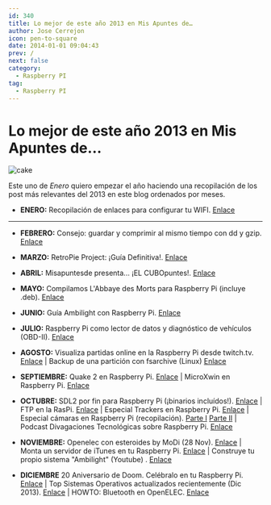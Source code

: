 ```yaml
---
id: 340
title: Lo mejor de este año 2013 en Mis Apuntes de…
author: Jose Cerrejon
icon: pen-to-square
date: 2014-01-01 09:04:43
prev: /
next: false
category:
  - Raspberry PI
tag:
  - Raspberry PI
---
```


# Lo mejor de este año 2013 en Mis Apuntes de…

![cake](/images/03_RaspberryPi.jpg)

Este uno de *Enero* quiero empezar el año haciendo una recopilación de los post más relevantes del 2013 en este blog ordenados por meses.

* **ENERO:** Recopilación de enlaces para configurar tu WIFI. [Enlace](/post.php?id=69)

- - -
* **FEBRERO:** Consejo: guardar y comprimir al mismo tiempo con dd y gzip. [Enlace](/post.php?id=79)

* **MARZO:** RetroPie Project: ¡Guía Definitiva!. [Enlace](/post.php?id=109)

* **ABRIL:** Misapuntesde presenta... ¡EL CUBOpuntes!. [Enlace](/post.php?id=125)

* **MAYO:** Compilamos L'Abbaye des Morts para Raspberry Pi (incluye .deb). [Enlace](/post.php?id=162)

* **JUNIO:** Guía Ambilight con Raspberry Pi. [Enlace](/post.php?id=183)

* **JULIO:** Raspberry Pi como lector de datos y diagnóstico de vehículos (OBD-II). [Enlace](/post.php?id=207)

* **AGOSTO:** Visualiza partidas online en la Raspberry Pi desde twitch.tv. [Enlace](/post.php?id=232) | Backup de una partición con fsarchive (Linux) [Enlace](/post.php?id=253)

* **SEPTIEMBRE:** Quake 2 en Raspberry Pi. [Enlace](/post.php?id=259) | MicroXwin en Raspberry Pi. [Enlace](/post.php?id=256)

* **OCTUBRE:** SDL2 por fin para Raspberry Pi (¡binarios incluídos!). [Enlace](/post.php?id=283) | FTP en la RasPi. [Enlace](/post.php?id=286) | Especial Trackers en Raspberry Pi. [Enlace](/post.php?id=287) | Especial cámaras en Raspberry Pi (recopilación). [Parte I](/post.php?id=290) [Parte II](/post.php?id=299) | Podcast Divagaciones Tecnológicas sobre Raspberry Pi. [Enlace](/post.php?id=300)

* **NOVIEMBRE:** Openelec con esteroides by MoDi (28 Nov). [Enlace](/post.php?id=312) | Monta un servidor de iTunes en tu Raspberry Pi. [Enlace](/post.php?id=314) | Construye tu propio sistema "Ambilight" (Youtube) . [Enlace](/post.php?id=323)

* **DICIEMBRE** 20 Aniversario de Doom. Celébralo en tu Raspberry Pi. [Enlace](/post.php?id=327) | Top Sistemas Operativos actualizados recientemente (Dic 2013). [Enlace](/post.php?id=332) | HOWTO: Bluetooth en OpenELEC. [Enlace](/post.php?id=333)